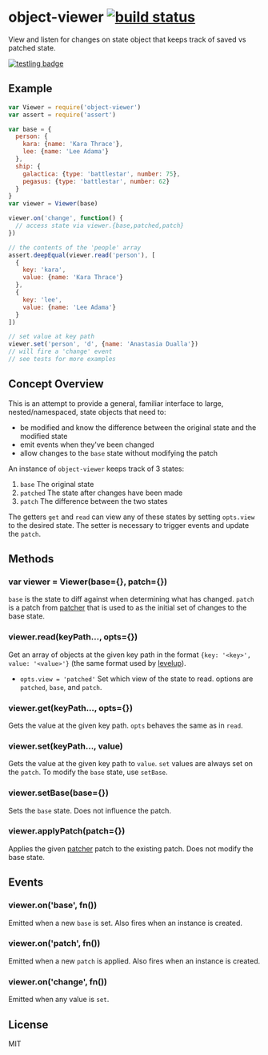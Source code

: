 # object-viewer [![build status](https://secure.travis-ci.org/nrw/object-viewer.png)](http://travis-ci.org/nrw/object-viewer)

View and listen for changes on state object that keeps track of saved vs patched state.

[![testling badge](https://ci.testling.com/nrw/object-viewer.png)](https://ci.testling.com/nrw/object-viewer)

## Example

``` js
var Viewer = require('object-viewer')
var assert = require('assert')

var base = {
  person: {
    kara: {name: 'Kara Thrace'},
    lee: {name: 'Lee Adama'}
  },
  ship: {
    galactica: {type: 'battlestar', number: 75},
    pegasus: {type: 'battlestar', number: 62}
  }
}
var viewer = Viewer(base)

viewer.on('change', function() {
  // access state via viewer.{base,patched,patch}
})

// the contents of the 'people' array
assert.deepEqual(viewer.read('person'), [
  {
    key: 'kara',
    value: {name: 'Kara Thrace'}
  },
  {
    key: 'lee',
    value: {name: 'Lee Adama'}
  }
])

// set value at key path
viewer.set('person', 'd', {name: 'Anastasia Dualla'})
// will fire a 'change' event
// see tests for more examples
```

## Concept Overview

This is an attempt to provide a general, familiar interface to large,
nested/namespaced, state objects that need to:

- be modified and know the difference between the original state and the modified state
- emit events when they've been changed
- allow changes to the `base` state without modifying the patch

An instance of `object-viewer` keeps track of 3 states:

1. `base` The original state
2. `patched` The state after changes have been made
3. `patch` The difference between the two states

The getters `get` and `read` can view any of these states by
setting `opts.view` to the desired state. The setter is necessary to trigger
events and update the `patch`.

## Methods

### var viewer = Viewer(base={}, patch={})

`base` is the state to diff against when determining what has changed. `patch`
is a patch from [patcher][patcher] that is used to
as the initial set of changes to the base state.

### viewer.read(keyPath..., opts={})

Get an array of objects at the given key path in the format
`{key: '<key>', value: '<value>'}` (the same format used by
[levelup](https://npmjs.org/package/levelup)).

- `opts.view = 'patched'` Set which view of the state to read. options are `patched`,
  `base`, and `patch`.

### viewer.get(keyPath..., opts={})

Gets the value at the given key path. `opts` behaves the same as in `read`.

### viewer.set(keyPath..., value)

Gets the value at the given key path to `value`. `set` values are always set on
the `patch`. To modify the `base` state, use `setBase`.

### viewer.setBase(base={})

Sets the `base` state. Does not influence the patch.

### viewer.applyPatch(patch={})

Applies the given [patcher][patcher] patch to the existing patch. Does not
modify the base state.

## Events

### viewer.on('base', fn())

Emitted when a new `base` is set. Also fires when an instance is created.

### viewer.on('patch', fn())

Emitted when a new `patch` is applied. Also fires when an instance is created.

### viewer.on('change', fn())

Emitted when any value is `set`.

## License

MIT

[patcher]: https://npmjs.org/package/patcher
